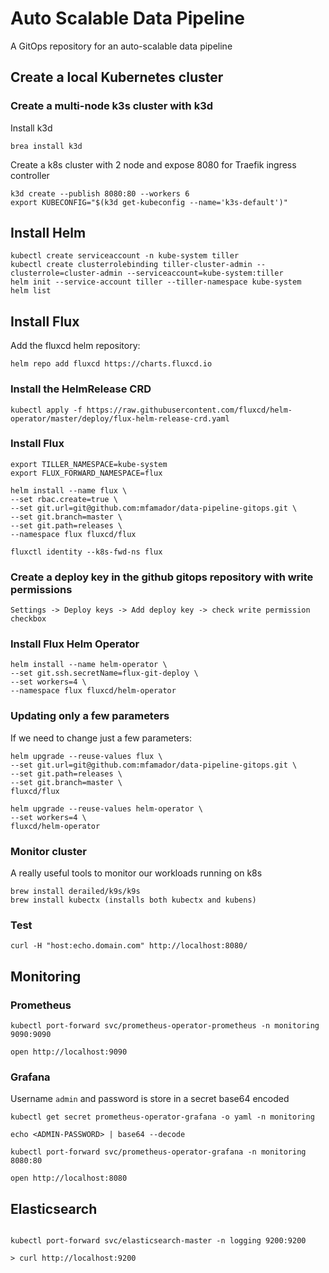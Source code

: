 # Auto Scalable Data Pipeline
A GitOps repository for an auto-scalable data pipeline

## Create a local Kubernetes cluster

### Create a multi-node k3s cluster with k3d

Install k3d
```
brea install k3d
```

Create a k8s cluster with 2 node and expose 8080 for Traefik ingress controller
```
k3d create --publish 8080:80 --workers 6
export KUBECONFIG="$(k3d get-kubeconfig --name='k3s-default')"
```

## Install Helm

```
kubectl create serviceaccount -n kube-system tiller
kubectl create clusterrolebinding tiller-cluster-admin --clusterrole=cluster-admin --serviceaccount=kube-system:tiller
helm init --service-account tiller --tiller-namespace kube-system
helm list
```

## Install Flux

Add the fluxcd helm repository:

```
helm repo add fluxcd https://charts.fluxcd.io
```

### Install the HelmRelease CRD

```
kubectl apply -f https://raw.githubusercontent.com/fluxcd/helm-operator/master/deploy/flux-helm-release-crd.yaml
```


### Install Flux
```
export TILLER_NAMESPACE=kube-system
export FLUX_FORWARD_NAMESPACE=flux

helm install --name flux \
--set rbac.create=true \
--set git.url=git@github.com:mfamador/data-pipeline-gitops.git \
--set git.branch=master \
--set git.path=releases \
--namespace flux fluxcd/flux 

fluxctl identity --k8s-fwd-ns flux
```

### Create a deploy key in the github gitops repository with write permissions

    Settings -> Deploy keys -> Add deploy key -> check write permission checkbox

### Install Flux Helm Operator
```
helm install --name helm-operator \
--set git.ssh.secretName=flux-git-deploy \
--set workers=4 \
--namespace flux fluxcd/helm-operator 
```

### Updating only a few parameters

If we need to change just a few parameters:

```
helm upgrade --reuse-values flux \
--set git.url=git@github.com:mfamador/data-pipeline-gitops.git \
--set git.path=releases \
--set git.branch=master \
fluxcd/flux

helm upgrade --reuse-values helm-operator \
--set workers=4 \
fluxcd/helm-operator 
```

### Monitor cluster

A really useful tools to monitor our workloads running on k8s
```
brew install derailed/k9s/k9s
brew install kubectx (installs both kubectx and kubens)
```

### Test

```
curl -H "host:echo.domain.com" http://localhost:8080/
```

## Monitoring

### Prometheus

```
kubectl port-forward svc/prometheus-operator-prometheus -n monitoring 9090:9090
```

```
open http://localhost:9090
```

### Grafana

Username `admin` and password is store in a secret base64 encoded
```
kubectl get secret prometheus-operator-grafana -o yaml -n monitoring

echo <ADMIN-PASSWORD> | base64 --decode
```

```
kubectl port-forward svc/prometheus-operator-grafana -n monitoring 8080:80
```

```
open http://localhost:8080
```

## Elasticsearch

```
```

```
kubectl port-forward svc/elasticsearch-master -n logging 9200:9200
```

```
> curl http://localhost:9200


```
